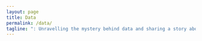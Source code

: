 ```yaml
---
layout: page
title: Data
permalink: /data/
tagline: ": Unravelling the mystery behind data and sharing a story about it." 
---
```




